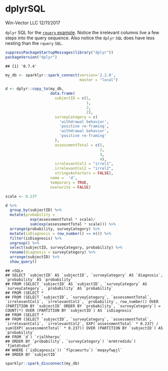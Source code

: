 dplyrSQL
================
Win-Vector LLC
12/11/2017

`dplyr` SQL for the [`rquery` example](https://winvector.github.io/rquery/). Notice the irrelevant columns live a few steps into the query sequence. Also notice the `dplyr` `SQL` does have less nesting than the `rquery` `SQL`.

``` r
suppressPackageStartupMessages(library("dplyr"))
packageVersion("dplyr")
```

    ## [1] '0.7.4'

``` r
my_db <- sparklyr::spark_connect(version='2.2.0', 
                                 master = "local")

d <- dplyr::copy_to(my_db,
                    data.frame(
                      subjectID = c(1,
                                    1,
                                    2,
                                    2),
                      surveyCategory = c(
                        'withdrawal behavior',
                        'positive re-framing',
                        'withdrawal behavior',
                        'positive re-framing'
                      ),
                      assessmentTotal = c(5,
                                          2,
                                          3,
                                          4),
                      irrelevantCol1 = "irrel1",
                      irrelevantCol2 = "irrel2",
                      stringsAsFactors = FALSE),
                    name =  'd',
                    temporary = TRUE,
                    overwrite = FALSE)

scale <- 0.237

d %>%
  group_by(subjectID) %>%
  mutate(probability =
           exp(assessmentTotal * scale)/
           sum(exp(assessmentTotal * scale))) %>%
  arrange(probability, surveyCategory) %>%
  mutate(isDiagnosis = row_number() == n()) %>%
  filter(isDiagnosis) %>%
  ungroup() %>%
  select(subjectID, surveyCategory, probability) %>%
  rename(diagnosis = surveyCategory) %>%
  arrange(subjectID) %>%
  show_query()
```

    ## <SQL>
    ## SELECT `subjectID` AS `subjectID`, `surveyCategory` AS `diagnosis`, `probability` AS `probability`
    ## FROM (SELECT `subjectID` AS `subjectID`, `surveyCategory` AS `surveyCategory`, `probability` AS `probability`
    ## FROM (SELECT *
    ## FROM (SELECT `subjectID`, `surveyCategory`, `assessmentTotal`, `irrelevantCol1`, `irrelevantCol2`, `probability`, row_number() OVER (PARTITION BY `subjectID` ORDER BY `probability`, `surveyCategory`) = COUNT(*) OVER (PARTITION BY `subjectID`) AS `isDiagnosis`
    ## FROM (SELECT *
    ## FROM (SELECT `subjectID`, `surveyCategory`, `assessmentTotal`, `irrelevantCol1`, `irrelevantCol2`, EXP(`assessmentTotal` * 0.237) / sum(EXP(`assessmentTotal` * 0.237)) OVER (PARTITION BY `subjectID`) AS `probability`
    ## FROM `d`) `rjalhherpu`
    ## ORDER BY `probability`, `surveyCategory`) `mrmtredidu`) `fjmtdtxbvf`
    ## WHERE (`isDiagnosis`)) `flpcaeurtu`) `moqxyfwpjl`
    ## ORDER BY `subjectID`

``` r
sparklyr::spark_disconnect(my_db)
```
